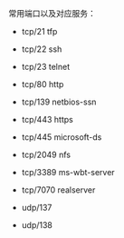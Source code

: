 常用端口以及对应服务：

* tcp/21        tfp
* tcp/22        ssh
* tcp/23        telnet
* tcp/80          http
* tcp/139        netbios-ssn
* tcp/443         https
* tcp/445        microsoft-ds
* tcp/2049        nfs
* tcp/3389       ms-wbt-server
* tcp/7070         realserver

* udp/137
* udp/138